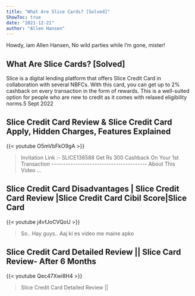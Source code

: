 ```yaml
---
title: "What Are Slice Cards? [Solved]"
ShowToc: true 
date: "2021-12-21"
author: "Allen Hansen" 
---
```


Howdy, iam Allen Hansen, No wild parties while I’m gone, mister!
## What Are Slice Cards? [Solved]
Slice is a digital lending platform that offers Slice Credit Card in collaboration with several NBFCs. With this card, you can get up to 2% cashback on every transaction in the form of rewards. This is a well-suited option for people who are new to credit as it comes with relaxed eligibility norms.5 Sept 2022

## Slice Credit Card Review & Slice Credit Card Apply, Hidden Charges, Features Explained
{{< youtube O5mVbFkO9gA >}}
>Invitation Link :- SLICE136588 Get Rs 300 Cashback On Your 1st Transaction ---------------------------------------- About This Video ...

## Slice Credit Card Disadvantages | Slice Credit Card Review |Slice Credit Card Cibil Score|Slice Card
{{< youtube j4vfJoCVQoU >}}
>So.. Hay guys.. Aaj ki es video me maine apko 

## Slice Credit Card Detailed Review || Slice Card Review-  After 6 Months
{{< youtube Qec47Xwi8H4 >}}
>Slice Credit Card Detailed Review || 


